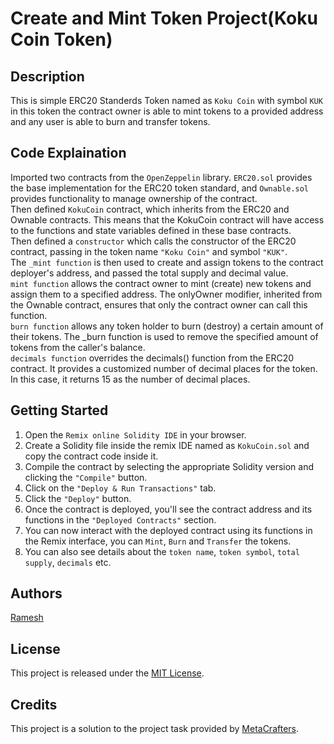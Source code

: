 # Create and Mint Token Project(Koku Coin Token)

## Description
This is simple ERC20 Standerds Token named as `Koku Coin` with symbol `KUK` in this token the contract owner is able to mint tokens to a provided address and any user is able to burn and transfer tokens.

## Code Explaination
Imported two contracts from the `OpenZeppelin` library. `ERC20.sol` provides the base implementation for the ERC20 token standard, and `Ownable.sol` provides functionality to manage ownership of the contract.<br/>
Then defined `KokuCoin` contract, which inherits from the ERC20 and Ownable contracts. This means that the KokuCoin contract will have access to the functions and state variables defined in these base contracts.<br/>
Then defined a `constructor` which calls the constructor of the ERC20 contract, passing in the token name `"Koku Coin"` and symbol `"KUK"`. <br/>
The `_mint function` is then used to create and assign tokens to the contract deployer's address, and passed the total supply and decimal value.<br/>
`mint function` allows the contract owner to mint (create) new tokens and assign them to a specified address. The onlyOwner modifier, inherited from the Ownable contract, ensures that only the contract owner can call this function.<br/>
`burn function` allows any token holder to burn (destroy) a certain amount of their tokens. The _burn function is used to remove the specified amount of tokens from the caller's balance.<br/>
`decimals function` overrides the decimals() function from the ERC20 contract. It provides a customized number of decimal places for the token. In this case, it returns 15 as the number of decimal places.<br/>

## Getting Started
1. Open the `Remix online Solidity IDE` in your browser.
2. Create a Solidity file inside the remix IDE  named as `KokuCoin.sol` and copy the contract code inside it.
3. Compile the contract by selecting the appropriate Solidity version and clicking the `"Compile"` button.
4. Click on the `"Deploy & Run Transactions"` tab.
5. Click the `"Deploy"` button.
6. Once the contract is deployed, you'll see the contract address and its functions in the `"Deployed Contracts"` section.
7. You can now interact with the deployed contract using its functions in the Remix interface, you can `Mint`, `Burn` and `Transfer` the tokens.
8. You can also see details about the `token name`, `token symbol`, `total supply`, `decimals` etc.

## Authors
[Ramesh](https://www.linkedin.com/in/ramesheorann/)


## License

This project is released under the [MIT License](LICENSE).

## Credits

This project is a solution to the project task provided by [MetaCrafters](https://www.metacrafters.io/).
